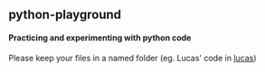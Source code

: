 ## python-playground

#### Practicing and experimenting with python code

Please keep your files in a named folder (eg. Lucas' code in [lucas](lucas))
